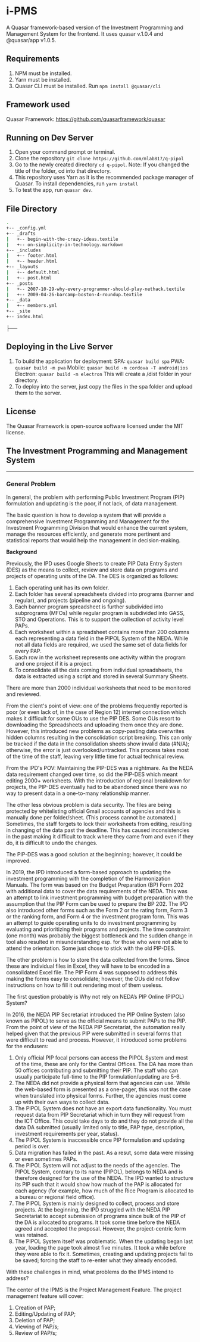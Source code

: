# i-PMS
 A Quasar framework-based version of the Investment Programming and Management System for the frontend. It uses quasar v.1.0.4 and @quasar/app v1.0.5.
 
## Requirements
 
1. NPM must be installed.
2. Yarn must be installed.
3. Quasar CLI must be installed. Run `npm install @quasar/cli`

## Framework used

Quasar Framework: https://github.com/quasarframework/quasar

## Running on Dev Server

1. Open your command prompt or terminal.
2. Clone the repository `git clone https://github.com/mlab817/q-pipol`
3. Go to the newly created directory `cd q-pipol`. Note: If you changed the title of the folder, cd into that directory.
4. This repository uses Yarn as it is the recommended package manager of Quasar. To install dependencies, run `yarn install`
5. To test the app, run `quasar dev`.

## File Directory

```bash
.
+-- _config.yml
+-- _drafts
|   +-- begin-with-the-crazy-ideas.textile
|   +-- on-simplicity-in-technology.markdown
+-- _includes
|   +-- footer.html
|   +-- header.html
+-- _layouts
|   +-- default.html
|   +-- post.html
+-- _posts
|   +-- 2007-10-29-why-every-programmer-should-play-nethack.textile
|   +-- 2009-04-26-barcamp-boston-4-roundup.textile
+-- _data
|   +-- members.yml
+-- _site
+-- index.html
```
├──

## Deploying in the Live Server
1. To build the application for deployment: 
   SPA:       `quasar build spa`
   PWA:       `quasar build -m pwa`
   Mobile:    `quasar build -m cordova -T android|ios`
   Electron:  `quasar build -m electron`
   This will create a /dist folder in your directory.
2. To deploy into the server, just copy the files in the spa folder and upload them to the server.

## License

The Quasar Framework is open-source software licensed under the MIT license.

## The Investment Programming and Management System
-- --

### General Problem

In general, the problem with performing Public Investment Program (PIP) formulation and updating is the poor, if not lack, of data management. 

The basic question is how to develop a system that will provide a comprehensive Investment Programming and Management for the Investment Programming Division that would enhance the current system, manage the resources efficiently, and generate more pertinent and statistical reports that would help the management in decision-making.

**Background**

Previously, the IPD uses Google Sheets to create PIP Data Entry System (DES) as the means to collect, review and store data on programs and projects of operating units of the DA. The DES is organized as follows:

1.	Each operating unit has its own folder.
2.	Each folder has several spreadsheets divided into programs (banner and regular), and projects (pipeline and ongoing).
3.	Each banner program spreadsheet is further subdivided into subprograms (MFOs) while regular program is subdivided into GASS, STO and Operations. This is to support the collection of activity level PAPs.
4.	Each worksheet within a spreadsheet contains more than 200 columns each representing a data field in the PIPOL System of the NEDA. While not all data fields are required, we used the same set of data fields for every PAP.
5.	Each row in the worksheet represents one activity within the program and one project if it is a project.
6.	To consolidate all the data coming from individual spreadsheets, the data is extracted using a script and stored in several Summary Sheets.

There are more than 2000 individual worksheets that need to be monitored and reviewed. 

From the client's point of view: one of the problems frequently reported is poor (or even lack of, in the case of Region 12) internet connection which makes it difficult for some OUs to use the PIP DES. Some OUs resort to downloading the Spreadsheets and uploading them once they are done. However, this introduced new problems as copy-pasting data overwrites hidden columns resulting in the consolidation script breaking. This can only be tracked if the data in the consolidation sheets show invalid data (#N/A); otherwise, the error is just overlooked/untracked. This process takes most of the time of the staff, leaving very little time for actual technical review. 

From the IPD's POV: Maintaining the PIP-DES was a nightmare. As the NEDA data requirement changed over time, so did the PIP-DES which meant editing 2000+ worksheets. With the introduction of regional breakdown for projects, the PIP-DES eventually had to be abandoned since there was no way to present data in a one-to-many relationship manner.

The other less obvious problem is data security. The files are being protected by whitelisting official Gmail accounts of agencies and this is manually done per folder/sheet. (This process cannot be automated.) Sometimes, the staff forgets to lock their worksheets from editing, resulting in changing of the data past the deadline. This has caused inconsistencies in the past making it difficult to track where they came from and even if they do, it is difficult to undo the changes.

The PIP-DES was a good solution at the beginning; however, it could be improved.

In 2019, the IPD introduced a form-based approach to updating the investment programming with the completion of the Harmonization Manuals. The form was based on the Budget Preparation (BP) Form 202 with additional data to cover the data requirements of the NEDA. This was an attempt to link investment programming with budget preparation with the assumption that the PIP Form can be used to prepare the BP 202. The IPD also introduced other forms such as the Form 2 or the rating form, Form 3 or the ranking form, and Form 4 or the investment program form. This was an attempt to guide operating units to do investment programming by evaluating and prioritizing their programs and projects. The time constraint (one month) was probably the biggest bottleneck and the sudden change in tool also resulted in misunderstanding esp. for those who were not able to attend the orientation. Some just chose to stick with the old PIP-DES.

The other problem is how to store the data collected from the forms. Since these are individual files in Excel, they will have to be encoded in a consolidated Excel file. The PIP Form 4 was supposed to address this making the forms easy to consolidate; however, the OUs did not follow instructions on how to fill it out rendering most of them useless.

The first question probably is Why not rely on NEDA’s PIP Online (PIPOL) System?

In 2016, the NEDA PIP Secretariat introduced the PIP Online System (also known as PIPOL) to serve as the official means to submit PAPs to the PIP. From the point of view of the NEDA PIP Secretariat, the automation really helped given that the previous PIP were submitted in several forms that were difficult to read and process. However, it introduced some problems for the endusers:

1.	Only official PIP focal persons can access the PIPOL System and most of the time, these are only for the Central Offices. The DA has more than 50 offices contributing and submitting their PIP. The staff who can usually participate full-time to the PIP formulation/updating are 5-6.
2.	The NEDA did not provide a physical form that agencies can use. While the web-based form is presented as a one-pager, this was not the case when translated into physical forms. Further, the agencies must come up with their own ways to collect data.
3.	The PIPOL System does not have an export data functionality. You must request data from PIP Secretariat which in turn they will request from the ICT Office. This could take days to do and they do not provide all the data DA submitted (usually limited only to title, PAP type, description, investment requirements per year, status).
4.	The PIPOL System is inaccessible once PIP formulation and updating period is over.
5.	Data migration has failed in the past. As a resut, some data were missing or even sometimes PAPs.
6.	The PIPOL System will not adjust to the needs of the agencies. The PIPOL System, contrary to its name (PIPOL), belongs to NEDA and is therefore designed for the use of the NEDA. The IPD wanted to structure its PIP such that it would show how much of the PAP is allocated for each agency (for example, how much of the Rice Program is allocated to a bureau or regional field office).
7.	The PIPOL System is mainly designed to collect, process and store projects. At the beginning, the IPD struggled with the NEDA PIP Secretariat to accept submission of programs since bulk of the PIP of the DA is allocated to programs. It took some time before the NEDA agreed and accepted the proposal. However, the project-centric form was retained.
8.	The PIPOL System itself was problematic. When the updating began last year, loading the page took almost five minutes. It took a while before they were able to fix it. Sometimes, creating and updating projects fail to be saved; forcing the staff to re-enter what they already encoded.

With these challenges in mind, what problems do the IPMS intend to address?	



The center of the IPMS is the Project Management Feature. The project management feature will cover:

1. Creation of PAP;
2. Editing/Updating of PAP;
3. Deletion of PAP;
4. Viewing of PAP/s;
5. Review of PAP/s;
